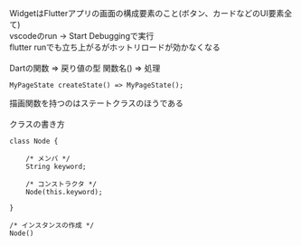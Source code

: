 WidgetはFlutterアプリの画面の構成要素のこと(ボタン、カードなどのUI要素全て)<br>
vscodeのrun -> Start Debuggingで実行<br>
flutter runでも立ち上がるがホットリロードが効かなくなる<br><br>
Dartの関数 => 戻り値の型 関数名() => 処理<br>
```
MyPageState createState() => MyPageState();
```
描画関数を持つのはステートクラスのほうである<br><br>
クラスの書き方<br>
```
class Node {

    /* メンバ */
    String keyword;

    /* コンストラクタ */
    Node(this.keyword);

}

/* インスタンスの作成 */
Node()

```
